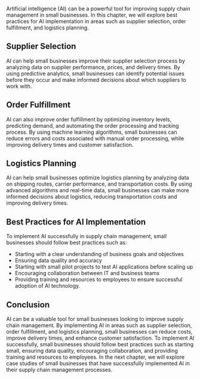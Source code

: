 

Artificial intelligence (AI) can be a powerful tool for improving supply chain management in small businesses. In this chapter, we will explore best practices for AI implementation in areas such as supplier selection, order fulfillment, and logistics planning.

Supplier Selection
------------------

AI can help small businesses improve their supplier selection process by analyzing data on supplier performance, prices, and delivery times. By using predictive analytics, small businesses can identify potential issues before they occur and make informed decisions about which suppliers to work with.

Order Fulfillment
-----------------

AI can also improve order fulfillment by optimizing inventory levels, predicting demand, and automating the order processing and tracking process. By using machine learning algorithms, small businesses can reduce errors and costs associated with manual order processing, while improving delivery times and customer satisfaction.

Logistics Planning
------------------

AI can help small businesses optimize logistics planning by analyzing data on shipping routes, carrier performance, and transportation costs. By using advanced algorithms and real-time data, small businesses can make more informed decisions about logistics, reducing transportation costs and improving delivery times.

Best Practices for AI Implementation
------------------------------------

To implement AI successfully in supply chain management, small businesses should follow best practices such as:

* Starting with a clear understanding of business goals and objectives
* Ensuring data quality and accuracy
* Starting with small pilot projects to test AI applications before scaling up
* Encouraging collaboration between IT and business teams
* Providing training and resources to employees to ensure successful adoption of AI technology.

Conclusion
----------

AI can be a valuable tool for small businesses looking to improve supply chain management. By implementing AI in areas such as supplier selection, order fulfillment, and logistics planning, small businesses can reduce costs, improve delivery times, and enhance customer satisfaction. To implement AI successfully, small businesses should follow best practices such as starting small, ensuring data quality, encouraging collaboration, and providing training and resources to employees. In the next chapter, we will explore case studies of small businesses that have successfully implemented AI in their supply chain management processes.

